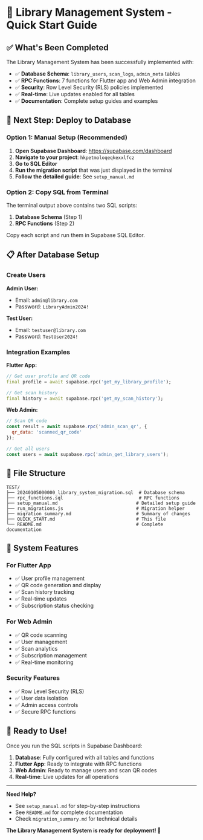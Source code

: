 # 🚀 Library Management System - Quick Start Guide

## ✅ What's Been Completed

The Library Management System has been successfully implemented with:

- ✅ **Database Schema**: `library_users`, `scan_logs`, `admin_meta` tables
- ✅ **RPC Functions**: 7 functions for Flutter app and Web Admin integration
- ✅ **Security**: Row Level Security (RLS) policies implemented
- ✅ **Real-time**: Live updates enabled for all tables
- ✅ **Documentation**: Complete setup guides and examples

## 🎯 Next Step: Deploy to Database

### Option 1: Manual Setup (Recommended)

1. **Open Supabase Dashboard**: https://supabase.com/dashboard
2. **Navigate to your project**: `hkpetmoloqeqkexxlfcz`
3. **Go to SQL Editor**
4. **Run the migration script** that was just displayed in the terminal
5. **Follow the detailed guide**: See `setup_manual.md`

### Option 2: Copy SQL from Terminal

The terminal output above contains two SQL scripts:
1. **Database Schema** (Step 1)
2. **RPC Functions** (Step 2)

Copy each script and run them in Supabase SQL Editor.

## 📋 After Database Setup

### Create Users

**Admin User:**
- Email: `admin@library.com`
- Password: `LibraryAdmin2024!`

**Test User:**
- Email: `testuser@library.com`
- Password: `TestUser2024!`

### Integration Examples

**Flutter App:**
```dart
// Get user profile and QR code
final profile = await supabase.rpc('get_my_library_profile');

// Get scan history
final history = await supabase.rpc('get_my_scan_history');
```

**Web Admin:**
```javascript
// Scan QR code
const result = await supabase.rpc('admin_scan_qr', {
  qr_data: 'scanned_qr_code'
});

// Get all users
const users = await supabase.rpc('admin_get_library_users');
```

## 📁 File Structure

```
TEST/
├── 20240105000000_library_system_migration.sql  # Database schema
├── rpc_functions.sql                            # RPC functions
├── setup_manual.md                             # Detailed setup guide
├── run_migrations.js                           # Migration helper
├── migration_summary.md                        # Summary of changes
├── QUICK_START.md                              # This file
└── README.md                                   # Complete documentation
```

## 🔧 System Features

### For Flutter App
- ✅ User profile management
- ✅ QR code generation and display
- ✅ Scan history tracking
- ✅ Real-time updates
- ✅ Subscription status checking

### For Web Admin
- ✅ QR code scanning
- ✅ User management
- ✅ Scan analytics
- ✅ Subscription management
- ✅ Real-time monitoring

### Security Features
- ✅ Row Level Security (RLS)
- ✅ User data isolation
- ✅ Admin access controls
- ✅ Secure RPC functions

## 🎉 Ready to Use!

Once you run the SQL scripts in Supabase Dashboard:

1. **Database**: Fully configured with all tables and functions
2. **Flutter App**: Ready to integrate with RPC functions
3. **Web Admin**: Ready to manage users and scan QR codes
4. **Real-time**: Live updates for all operations

---

**Need Help?**
- See `setup_manual.md` for step-by-step instructions
- See `README.md` for complete documentation
- Check `migration_summary.md` for technical details

**The Library Management System is ready for deployment! 🚀**